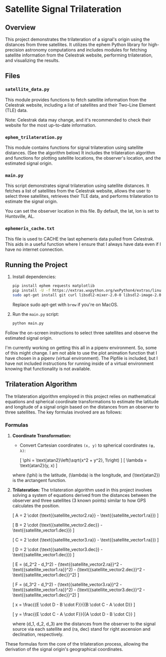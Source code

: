 
# Satellite Signal Trilateration

## Overview

This project demonstrates the trilateration of a signal's origin using the distances from three satellites. It utilizes the ephem Python library for high-precision astronomy computations and includes modules for fetching satellite information from the Celestrak website, performing trilateration, and visualizing the results.

## Files

### `satellite_data.py`

This module provides functions to fetch satellite information from the Celestrak website, including a list of satellites and their Two-Line Element (TLE) data.

Note: Celestrak data may change, and it's recommended to check their website for the most up-to-date information.

### `ephem_trilateration.py`

This module contains functions for signal trilateration using satellite distances. (See the algorithm below) It includes the trilateration algorithm and functions for plotting satellite locations, the observer's location, and the estimated signal origin.

### `main.py`

This script demonstrates signal trilateration using satellite distances. It fetches a list of satellites from the Celestrak website, allows the user to select three satellites, retrieves their TLE data, and performs trilateration to estimate the signal origin.

You can set the observer location in this file.  By default, the lat, lon is set to Huntsville, AL.

### `ephemeris_cache.txt`

This file is used to CACHE the last ephemeris data pulled from Celestrak. This aids in a useful function where I ensure that I always have
data even if I have no internet connection.

## Running the Project

1. Install dependencies:

   ```bash
   pip install ephem requests matplotlib
   pip install -U -f https://extras.wxpython.org/wxPython4/extras/linux/gtk3/ubuntu-22.04 wxPython
   sudo apt-get install git curl libsdl2-mixer-2.0-0 libsdl2-image-2.0-0 libsdl2-2.0-0
   ```

   Replace sudo apt-get with `brew` if you're on MacOS.

2. Run the `main.py` script:

   ```bash
   python main.py
   ```

Follow the on-screen instructions to select three satellites and observe the estimated signal origin.

I'm currently working on getting this all in a pipenv environment. So, some of this might change. I am not able to use the plot animation function that I have chosen in a pipenv (virtual environment).  The Pipfile is included, but I have not included instructions for running inside of a virtual environment knowing that functionality is not available.

## Trilateration Algorithm

The trilateration algorithm employed in this project relies on mathematical equations and spherical coordinate transformations to estimate the latitude and longitude of a signal origin based on the distances from an observer to three satellites. The key formulas involved are as follows:

### Formulas

1. **Coordinate Transformation:**
   - Convert Cartesian coordinates `(x, y)` to spherical coordinates `(φ, λ)`:

     \[ \phi = \text{atan2}\left(\sqrt{x^2 + y^2}, 1\right) \]
     \[ \lambda = \text{atan2}(y, x) \]

   where \(\phi\) is the latitude, \(\lambda\) is the longitude, and \(\text{atan2}\) is the arctangent function.

2. **Trilateration:**
   The trilateration algorithm used in this project involves solving a system of equations derived from the distances between the observer and three satellites (3 known points) similar to how GPS calculates the position.

    \[ A = 2 \cdot (\text{{satellite\_vector2.ra}} - \text{{satellite\_vector1.ra}}) \]

    \[ B = 2 \cdot (\text{{satellite\_vector2.dec}} - \text{{satellite\_vector1.dec}}) \]

    \[ C = 2 \cdot (\text{{satellite\_vector3.ra}} - \text{{satellite\_vector1.ra}}) \]

    \[ D = 2 \cdot (\text{{satellite\_vector3.dec}} - \text{{satellite\_vector1.dec}}) \]

    \[ E = (d_2^2 - d_1^2) - (\text{{satellite\_vector2.ra}}^2 - \text{{satellite\_vector1.ra}}^2) - (\text{{satellite\_vector2.dec}}^2 - \text{{satellite\_vector1.dec}}^2) \]

    \[ F = (d_3^2 - d_1^2) - (\text{{satellite\_vector3.ra}}^2 - \text{{satellite\_vector1.ra}}^2) - (\text{{satellite\_vector3.dec}}^2 - \text{{satellite\_vector1.dec}}^2) \]

    \[ x = \frac{{E \cdot D - B \cdot F}}{{B \cdot C - A \cdot D}} \]

    \[ y = \frac{{E \cdot C - A \cdot F}}{{A \cdot D - B \cdot C}} \]

   where \(d_1, d_2, d_3\) are the distances from the observer to the signal source via each satellite and \(ra, dec\) stand for right ascension and declination, respectively.

These formulas form the core of the trilateration process, allowing the derivation of the signal origin's geographical coordinates.
